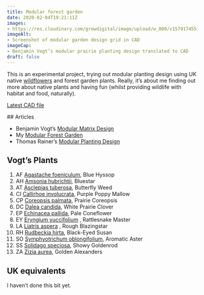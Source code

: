 ```yaml
---
title: Modular forest garden
date: 2020-02-04T19:21:11Z
images: 
- https://res.cloudinary.com/growdigital/image/upload/w_800/v1579174551/modular-200116.png
imageAlt: 
- Screenshot of modular garden design grid in CAD
imageCap:
- Benjamin Vogt’s modular prairie planting design translated to CAD
draft: false
---
```


This is an experimental project, trying out modular planting design using UK native [wildflowers](https://www.forestgarden.wales/wildflower/) and forest garden plants. Really, it’s about me finding out more about native plants and having fun (whilst providing wildlife with habitat and food, naturally).

[Latest CAD file](https://res.cloudinary.com/growdigital/raw/upload/v1579202444/modular-0.3-mod.dxf)

## Articles

* Benjamin Vogt’s [Modular Matrix Design](https://www.monarchgard.com/thedeepmiddle/modular-matrix-design)
* My [Modular Forest Garden](https://www.forestgarden.wales/blog/modular-forest-garden)
* Thomas Rainer’s [Modular Planting Design](https://www.thomasrainer.com/blog/modular-planting-design-random-by-design)

## Vogt’s Plants

1. AF [Agastache foeniculum](https://www.missouribotanicalgarden.org/PlantFinder/PlantFinderDetails.aspx?kempercode=d554), Blue Hyssop
2. AH [Amsonia hubrichtii](https://www.missouribotanicalgarden.org/PlantFinder/PlantFinderDetails.aspx?kempercode=w810), Bluestar
3. AT [Asclepias tuberosa](https://www.missouribotanicalgarden.org/PlantFinder/PlantFinderDetails.aspx?kempercode=b490), Butterfly Weed
4. CI [Callirhoe involucrata](http://www.missouribotanicalgarden.org/PlantFinder/PlantFinderDetails.aspx?taxonid=282616), Purple Poppy Mallow
5. CP [Coreopsis palmata](https://www.missouribotanicalgarden.org/PlantFinder/PlantFinderDetails.aspx?taxonid=277598&isprofile=0&), Prairie Coreopsis
6. DC [Dalea candida](https://www.missouribotanicalgarden.org/PlantFinder/PlantFinderDetails.aspx?taxonid=280351&isprofile=0&), White Prairie Clover
7. EP [Echinacea pallida](https://www.missouribotanicalgarden.org/PlantFinder/PlantFinderDetails.aspx?kempercode=c570), Pale Coneflower
8. EY [Eryngium yuccifolium](https://www.missouribotanicalgarden.org/PlantFinder/PlantFinderDetails.aspx?kempercode=g500) , Rattlesnake Master
9. LA [Liatris aspera](http://www.missouribotanicalgarden.org/PlantFinder/PlantFinderDetails.aspx?kempercode=k860) , Rough Blazingstar
10. RH [Rudbeckia hirta](https://www.missouribotanicalgarden.org/PlantFinder/PlantFinderDetails.aspx?taxonid=277225), Black-Eyed Susan
11. SO [Symphyotrichum oblongifolium](https://www.missouribotanicalgarden.org/PlantFinder/PlantFinderDetails.aspx?kempercode=j490), Aromatic Aster
12. SS [Solidago speciosa](https://www.missouribotanicalgarden.org/PlantFinder/PlantFinderDetails.aspx?taxonid=277530&isprofile=0&), Showy Goldenrod
13. ZA [Zizia aurea](http://www.missouribotanicalgarden.org/PlantFinder/PlantFinderDetails.aspx?kempercode=g710), Golden Alexanders

## UK equivalents

I haven’t done this bit yet.
